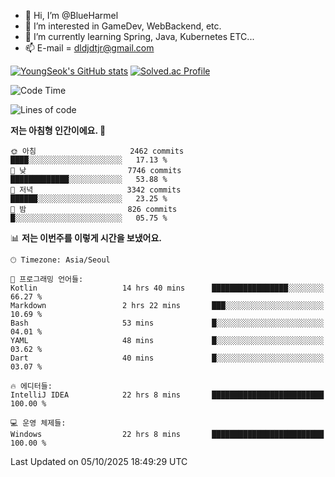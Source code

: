 - 👋 Hi, I’m @BlueHarmel
- 👀 I’m interested in GameDev, WebBackend, etc.
- 🌱 I’m currently learning Spring, Java, Kubernetes ETC...
- 📫 E-mail = dldjdtjr@gmail.com

[![YoungSeok's GitHub stats](https://github-readme-stats.vercel.app/api?username=BlueHarmel&show_icons=true&theme=transparent)](https://github.com/anuraghazra/github-readme-stats)
[![Solved.ac Profile](http://mazassumnida.wtf/api/v2/generate_badge?boj=dldjdtjr)](https://solved.ac/dldjdtjr/)

<!--START_SECTION:waka-->
![Code Time](http://img.shields.io/badge/Code%20Time-1%2C146%20hrs%207%20mins-blue)

![Lines of code](https://img.shields.io/badge/%EC%A0%80%EB%8A%94%20%EC%97%AC%ED%83%9C%EA%B9%8C%EC%A7%80%20-46.5%20million%20%EC%A4%84%EC%9D%98%20%EC%BD%94%EB%93%9C%EB%A5%BC%20%EC%9E%91%EC%84%B1%ED%96%88%EC%96%B4%EC%9A%94.-blue)

**저는 아침형 인간이에요. 🐤** 

```text
🌞 아침                     2462 commits        ████░░░░░░░░░░░░░░░░░░░░░   17.13 % 
🌆 낮　                     7746 commits        █████████████░░░░░░░░░░░░   53.88 % 
🌃 저녁                     3342 commits        ██████░░░░░░░░░░░░░░░░░░░   23.25 % 
🌙 밤　                     826 commits         █░░░░░░░░░░░░░░░░░░░░░░░░   05.75 % 
```


📊 **저는 이번주를 이렇게 시간을 보냈어요.** 

```text
🕑︎ Timezone: Asia/Seoul

💬 프로그래밍 언어들: 
Kotlin                   14 hrs 40 mins      █████████████████░░░░░░░░   66.27 % 
Markdown                 2 hrs 22 mins       ███░░░░░░░░░░░░░░░░░░░░░░   10.69 % 
Bash                     53 mins             █░░░░░░░░░░░░░░░░░░░░░░░░   04.01 % 
YAML                     48 mins             █░░░░░░░░░░░░░░░░░░░░░░░░   03.62 % 
Dart                     40 mins             █░░░░░░░░░░░░░░░░░░░░░░░░   03.07 % 

🔥 에디터들: 
IntelliJ IDEA            22 hrs 8 mins       █████████████████████████   100.00 % 

💻 운영 체제들: 
Windows                  22 hrs 8 mins       █████████████████████████   100.00 % 
```


 Last Updated on 05/10/2025 18:49:29 UTC
<!--END_SECTION:waka-->
<!---
BlueHarmel/BlueHarmel is a ✨ special ✨ repository because its `README.md` (this file) appears on your GitHub profile.
You can click the Preview link to take a look at your changes.
--->

